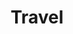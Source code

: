 ---
permalink: /travel/
title: "Travel"
layout: archive
author_profile: true
redirect_from: 
  - /travel.html
---